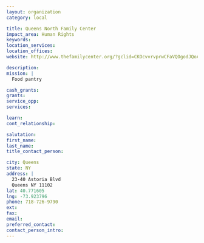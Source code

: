 ```yaml
---
layout: organization
category: local

title: Queens North Family Center
impact_area: Human Rights
keywords: 
location_services: 
location_offices: 
website: http://www.thefamilycenter.org/?gclid=CKOcvvrvprwCFaVQOgodJQoAzA

description: 
mission: |
  Food pantry

cash_grants: 
grants: 
service_opp: 
services: 

learn: 
cont_relationship: 

salutation: 
first_name: 
last_name: 
title_contact_person: 

city: Queens
state: NY
address: |
  23-40 Astoria Blvd     
  Queens NY 11102
lat: 40.771605
lng: -73.923796
phone: 718-726-9790
ext: 
fax: 
email: 
preferred_contact: 
contact_person_intro: 
---
```

